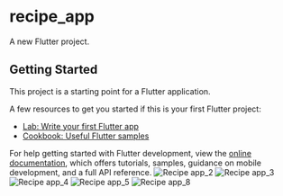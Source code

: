 # recipe_app

A new Flutter project.

## Getting Started

This project is a starting point for a Flutter application.

A few resources to get you started if this is your first Flutter project:

- [Lab: Write your first Flutter app](https://docs.flutter.dev/get-started/codelab)
- [Cookbook: Useful Flutter samples](https://docs.flutter.dev/cookbook)

For help getting started with Flutter development, view the
[online documentation](https://docs.flutter.dev/), which offers tutorials,
samples, guidance on mobile development, and a full API reference.
![Recipe app_2](https://github.com/SkiTLi/Recipe_app_flutter/assets/24299425/fdf9ebb4-fd6a-415d-9a83-b900ba3e282a)
![Recipe app_3](https://github.com/SkiTLi/Recipe_app_flutter/assets/24299425/ead2d091-52ec-4c54-a8a3-e1367a20b33f)
![Recipe app_4](https://github.com/SkiTLi/Recipe_app_flutter/assets/24299425/9d951944-805e-4a26-92f8-255b331f5f73)
![Recipe app_5](https://github.com/SkiTLi/Recipe_app_flutter/assets/24299425/5006c057-f289-46fe-897d-3c4ffabd15dc)
![Recipe app_8](https://github.com/SkiTLi/Recipe_app_flutter/assets/24299425/d135af9b-224c-487a-bc3e-bcf2625da62c)
